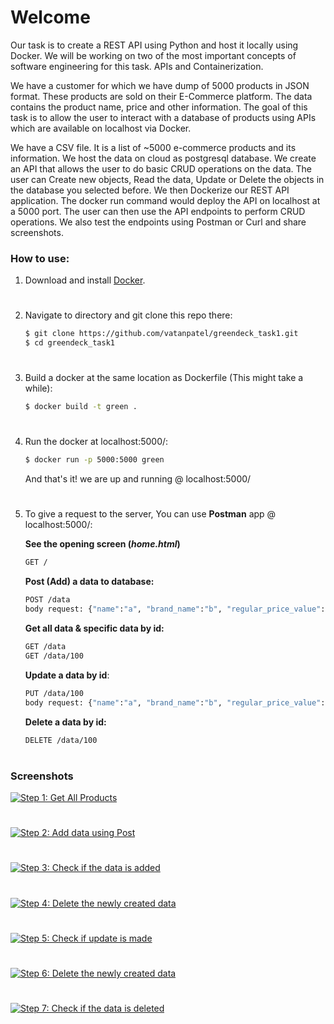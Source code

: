 # Welcome
Our task is to create a REST API using Python and host it locally using Docker.
We will be working on two of the most important concepts of software engineering for this task. APIs and Containerization.

We have a customer for which we have dump of 5000 products in JSON format. These products are sold on their E-Commerce platform. The data contains the product name, price and other information. The goal of this task is to allow the user to interact with a database of products using APIs which are available on localhost via Docker.

We have a CSV file. It is a list of ~5000 e-commerce products and its information.
We host the data on cloud as postgresql database.
We create an API that allows the user to do basic CRUD operations on the data.
The user can Create new objects, Read the data, Update or Delete the objects in the database you selected before.
We then Dockerize our REST API application. The docker run command would deploy the API on localhost at a 5000 port. The user can then use the API endpoints to perform CRUD operations.
We also test the endpoints using Postman or Curl and share screenshots.


### How to use:

1. Download and install  [Docker](https://www.docker.com/get-started).

#

2. Navigate to directory and git clone this repo there:

    ```bash
    $ git clone https://github.com/vatanpatel/greendeck_task1.git
    $ cd greendeck_task1
    ```

#

3. Build a docker at the same location as Dockerfile (This might take a while):

    ```bash
    $ docker build -t green .
    ```

#

4. Run the docker at localhost:5000/:

    ```bash
    $ docker run -p 5000:5000 green
    ```

    And that's it! we are up and running @ localhost:5000/
#

5. To give a request to the server, You can use __Postman__ app @ localhost:5000/:
    
    __See the opening screen (*home.html*)__

    ```bash
    GET /
    ```

    __Post (Add) a data to database:__ 

    ```bash
    POST /data
    body request: {"name":"a", "brand_name":"b", "regular_price_value": "12", "offer_price_value": "32", "currency": "CAG", "classification_l1": "a", "classification_l2": "b", "classification_l3": "c", "classification_l4": "d", "image_url": "https://"}
    ```

    __Get all data & specific data by id:__

    ```bash
    GET /data
    GET /data/100
    ```

    __Update a data by id__:

    ```bash
    PUT /data/100
    body request: {"name":"a", "brand_name":"b", "regular_price_value": "12", "offer_price_value": "32", "currency": "CAG", "classification_l1": "a", "classification_l2": "b", "classification_l3": "c", "classification_l4": "d", "image_url": "https://"}
    ```

    __Delete a data by id:__

    ```bash
    DELETE /data/100
    ```

#
### Screenshots

[![Step 1: Get All Products](https://ibb.co/m9wvNMS)](https://ibb.co/m9wvNMS)

#

[![Step 2: Add data using Post](https://ibb.co/X2SHZtF)](https://ibb.co/X2SHZtF)

#

[![Step 3: Check if the data is added](https://ibb.co/9hCL43m)](https://ibb.co/9hCL43m)

#

[![Step 4: Delete the newly created data](https://ibb.co/2n8H2cB)](https://ibb.co/2n8H2cB)

#

[![Step 5: Check if update is made](https://ibb.co/1X7PPMT)](https://ibb.co/1X7PPMT)

#

[![Step 6: Delete the newly created data](https://ibb.co/whQp5cB)](https://ibb.co/whQp5cB)

#

[![Step 7: Check if the data is deleted](https://ibb.co/SwWcHk9)](https://ibb.co/SwWcHk9)

#
#

